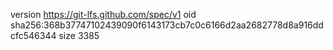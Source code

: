 version https://git-lfs.github.com/spec/v1
oid sha256:368b37747102439090f6143173cb7c0c6166d2aa2682778d8a916ddcfc546344
size 3385
